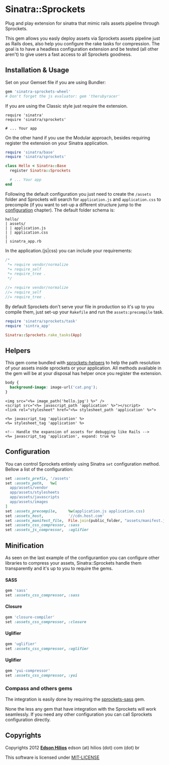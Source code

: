 Sinatra::Sprockets
==================

Plug and play extension for sinatra that mimic rails assets pipeline through Sprockets.

This gem allows you easly deploy assets via Sprockets assets pipeline just as Rails does, also help you configure the rake tasks for compression. The goal is to have a headless configuration extension and be tested (all other aren't) to give users a fast access to all Sprockets goodness.

Installation & Usage
--------------------

Set on your Gemset file if you are using Bundler:

```ruby
gem 'sinatra-sprockets-wheel'
# Don't forget the js evaluator: gem 'therubyracer'
```

If you are using the Classic style just require the extension.

```
require 'sinatra'
require 'sinatra/sprockets'

# ... Your app
```

On the other hand if you use the Modular approach, besides requiring register the extension on your Sinatra application.

```ruby
require 'sinatra/base'
require 'sinatra/sprockets'

class Hello < Sinatra::Base
  register Sinatra::Sprockets

  # ... Your app
end
```

Following the default configuration you just need to create the `/assets` folder and Sprockets will search for `application.js` and `application.css` to precompile (if you want to set-up a different structure jump to the [configuration](#configuration) chapter). The default folder schema is:

```
hello/
| assets/
| | application.js
| | application.css
|
| sinatra_app.rb
```

In the application.(js|css) you can include your requirements:

```css
/*
 *= require vendor/normalize
 *= require_self
 *= require_tree .
 */
```

```js
//= require vendor/normalize
//= require_self
//= require_tree .
```

By default Sprockets don't serve your file in production so it's up to you compile them, just set-up your `Rakefile` and run the `assets:precompile` task.

```ruby
require 'sinatra/sprockets/task'
require 'sintra_app'

Sinatra::Sprockets.rake_tasks(App)
```

Helpers
-------

This gem come bundled with [sprockets-helpers](https://github.com/petebrowne/sprockets-helpers) to help the path resolution of your assets inside sprockets or your application. All methods available in the gem will be at your disposal has helper once you register the extension.

```css
body {
  background-image: image-url('cat.png');
}
```

```erb
<img src="<%= image_path('hello.jpg') %>" />
<script src="<%= javascript_path 'application' %>"></script>
<link rel="stylesheet" href="<%= stylesheet_path 'application' %>">

<%= javascript_tag 'application' %>
<%= stylesheet_tag 'application' %>

<!-- Handle the expansion of assets for debugging like Rails -->
<%= javascript_tag 'application', expand: true %>
```

Configuration
-------------

You can control Sprockets entirely using Sinatra `set` configuration method. Bellow a list of the configuration:

```ruby
set :assets_prefix, '/assets'
set :assets_path,   %w[
  app/assets/vendor
  app/assets/stylesheets
  app/assets/javascripts
  app/assets/images
]
set :assets_precompile,     %w(application.js application.css)
set :assets_host,           '//cdn.host.com'
set :assets_manifest_file,  File.join(public_folder, "assets/manifest.json")
set :assets_css_compressor, :sass
set :assets_js_compressor,  :uglifier
```

Minification
------------

As seen on the last example of the configurantion you can configure other libraries to compress your assets, Sinatra::Sprockets handle them transparently and it's up to you to require the gems.

#### SASS

```ruby
gem 'sass'
set :assets_css_compressor, :sass
```

#### Closure

```ruby
gem 'closure-compiler'
set :assets_css_compressor, :closure
```

#### Uglifier

```ruby
gem 'uglifier'
set :assets_css_compressor, :uglifier
```

#### Uglifier

```ruby
gem 'yui-compressor'
set :assets_css_compressor, :yui
```

### Compass and others gems

The integration is easily done by requiring the [sprockets-sass](https://github.com/petebrowne/sprockets-sass) gem.

None the less any gem that have integration with the Sprockets will work seamlessly. If you need any other configuration you can call Sprockets configuration directly.

Copyrights
----------

Copyrights 2012 [**Edson Hilios**](http://edson.hilios.com.br) edson (at) hilios (dot) com (dot) br

This software is licensed under [MIT-LICENSE](https://github.com/hilios/sinatra-sprockets-wheel/blob/master/MIT-LICENSE)